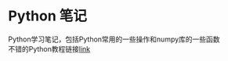 # Python 笔记
Python学习笔记，包括Python常用的一些操作和numpy库的一些函数  
不错的Python教程链接[link](https://www.liaoxuefeng.com/wiki/1016959663602400)